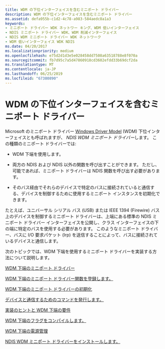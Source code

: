 ```yaml
---
title: WDM の下位インターフェイスを含むミニポート ドライバー
description: WDM の下位インターフェイスを含むミニポート ドライバー
ms.assetid: defa955b-c1d2-4c78-a983-584aedc8a1a3
keywords:
- ミニポート ドライバー WDK ネットワー キング、WDM 低いインターフェイス
- NDIS ミニポート ドライバー WDK、WDM 削減インターフェイス
- NDIS WDM ミニポート ドライバー WDK ネットワーク
- WDM 低いインターフェイス WDK NDIS
ms.date: 04/20/2017
ms.localizationpriority: medium
ms.openlocfilehash: e75d2d1d3e5e028458dd7508a63518788e8f070a
ms.sourcegitcommit: fb7d95c7a5d47860918cd3602efdd33b69dcf2da
ms.translationtype: MT
ms.contentlocale: ja-JP
ms.lasthandoff: 06/25/2019
ms.locfileid: "67380890"
---
```

# <a name="miniport-drivers-with-a-wdm-lower-interface"></a>WDM の下位インターフェイスを含むミニポート ドライバー





Microsoft のミニポート ドライバー [Windows Driver Model](https://docs.microsoft.com/windows-hardware/drivers/kernel/windows-driver-model) (WDM) 下位インターフェイスとも呼ばれますが、 *NDIS WDM ミニポート ドライバー*します。 この種類のミニポート ドライバーでは:

-   WDM 下端を使用します。

-   両方の NDIS および NDIS 以外の関数を呼び出すことができます。 ただし、可能であれば、ミニポート ドライバーは NDIS 関数を呼び出す必要があります。

-   そのバス経由でそれらのデバイスで特定のバスに接続されていると通信する、デバイスを制御するために使用するミニポート インスタンスを初期化できます。

たとえば、ユニバーサル シリアル バス (USB) または IEEE 1394 (Firewire) バス上のデバイスを制御するミニポート ドライバーは、上端にある標準の NDIS ミニポート ドライバー インターフェイスを公開し、クラス インターフェイスの下の端に特定のバスを使用する必要があります。 このようなミニポート ドライバー、バスに I/O 要求パケット (Irp) を送信することによって、バスに接続されているデバイスと通信します。

次のトピックでは、WDM 下端を使用するミニポート ドライバーを実装する方法について説明します。

[WDM 下端のミニポート ドライバー](miniport-driver-with-a-wdm-lower-edge.md)

[WDM 下端のミニポート ドライバー関数を登録します。](registering-miniport-driver-functions-for-wdm-lower-edge.md)

[WDM 下端のミニポート ドライバーの初期化](initializing-a-miniport-driver-with-a-wdm-lower-edge.md)

[デバイスと通信するためのコマンドを発行します。](issuing-commands-to-communicate-with-devices.md)

[実装のヒントと WDM 下端の要件](implementation-tips-and-requirements-for-wdm-lower-edge.md)

[WDM 下端のフラグをコンパイルします。](compile-flags-for-wdm-lower-edge.md)

[WDM 下端の電源管理](power-management-for-wdm-lower-edge.md)

[NDIS WDM ミニポート ドライバーをインストールします。](installing-ndis-wdm-miniport-drivers.md)

 

 





